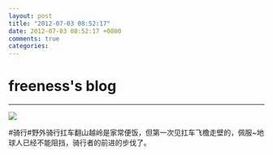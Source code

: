 ```yaml
---
layout: post
title: "2012-07-03 08:52:17"
date: 2012-07-03 08:52:17 +0800
comments: true
categories: 
---
```


# freeness's blog

----------

![](http://okqmqrbgo.bkt.clouddn.com/201207030852171.jpg)

>
\#骑行\#野外骑行扛车翻山越岭是家常便饭，但第一次见扛车飞檐走壁的，佩服~地球人已经不能阻挡，骑行者的前进的步伐了。